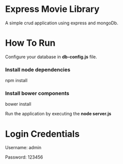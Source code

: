 # Express Movie Library

A simple crud application using express and mongoDb.

# How To Run

Configure your database in **db-config.js** file.

### Install node dependencies
npm install 
### Install bower components
bower install

Run the application by executing the **node server.js**

# Login Credentials

Username: admin

Password: 123456
